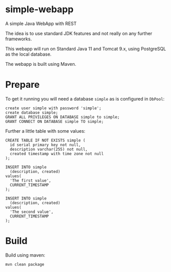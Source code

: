 # simple-webapp
A simple Java WebApp with REST

The idea is to use standard JDK features and not really on any further frameworks. 

This webapp will run on Standard Java 11 and Tomcat 9.x, using PostgreSQL as the local database.

The webapp is built using Maven.

# Prepare

To get it running you will need a database `simple` as is configured in `DbPool`:

    create user simple with password 'simple';
    create database simple;
    GRANT ALL PRIVILEGES ON DATABASE simple to simple;
    GRANT CONNECT ON DATABASE simple TO simple;

Further a little table with some values:

    CREATE TABLE IF NOT EXISTS simple (
      id serial primary key not null,
      description varchar(255) not null,
      created timestamp with time zone not null
    );
    
    INSERT INTO simple 
      (description, created) 
    values(
      'The first value',
      CURRENT_TIMESTAMP
    );
    
    INSERT INTO simple 
      (description, created) 
    values(
      'The second value',
      CURRENT_TIMESTAMP
    );

# Build

Build using maven:

    mvn clean package
